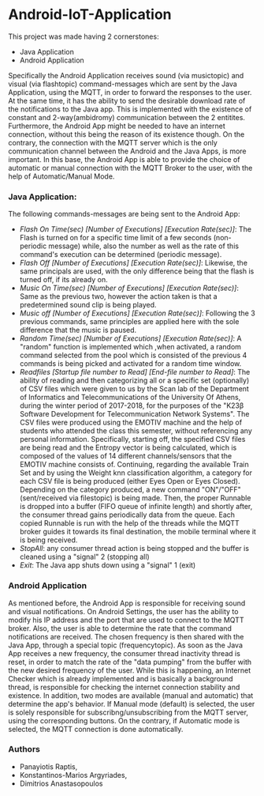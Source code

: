 # Android-IoT-Application

This project was made having 2 cornerstones:
  - Java Application
  - Android Application

Specifically the Android Application receives sound (via musictopic) and visual (via flashtopic) command-messages which are sent by the Java 
Application, using the MQTT, in order to forward the responses to the user. At the same time, it has the ability to send the desirable 
download rate of the notifications to the Java app. This is implemented with the existence of constant and 2-way(ambidromy) communication 
between the 2 entitites. Furthermore, the Android App might be needed to have an internet connection, without this being the reason of 
its existence though. On the contrary, the connection with the MQTT server which is the only communication channel between the Android 
and the Java Apps, is more important. In this base, the Android App is able to provide the choice of automatic or manual connection with 
the MQTT Broker to the user, with the help of Automatic/Manual Mode.

### Java Application:

  The following commands-messages are being sent to the Android App:
- *Flash On Time(sec) [Number of Executions] [Execution Rate(sec)]*: The Flash is turned on for a specific time limit of a few seconds (non-periodic message) while, also the number as well as the rate of this command's execution can be determined (periodic message).
- *Flash Off [Number of Executions] [Execution Rate(sec)]*: Likewise, the same principals are used, with the only difference being that the flash is turned off, if its already on.
- *Music On Time(sec) [Number of Executions] [Execution Rate(sec)]*: Same as the previous two, however the action taken is that a predetermined sound clip is being played.
- *Music off [Number of Executions] [Execution Rate(sec)]*: Following the 3 previous commands, same principles are applied here with the sole difference that the music is paused.
- *Random Time(sec) [Number of Executions] [Execution Rate(sec)]*: A "random" function is implemented which ,when activated, a random command selected from the pool which is consisted of the 
previous 4 commands is being picked and activated for a random time window.
- *Readfiles [Startup file number to Read] [End-file number to Read]*: The ability of reading and then categorizing all or a specific set (optionally) of CSV files which were given to us by the Scan lab of the Department of Informatics and Telecommunications of the University Of Athens, during the winter period of 2017-2018, for the purposes of the "K23β Software Development for Telecommunication Network Systems". The CSV files were produced using the EMOTIV 
machine and the help of students who attended the class this semester, without referencing any personal information. Specifically, 
starting off, the specified CSV files are being read and the Entropy vector is being calculated, which is composed of the values of 14 
different channels/sensors that the EMOTIV machine consists of. Continuing, regarding the available Train Set and by using the Weight knn classification algorithm, a category for each CSV file is being produced (either Eyes Open or Eyes Closed). Depending on the category produced, a new command "ON"/"OFF" (sent/received via filestopic) is being made. Then, the proper Runnable is dropped into a buffer (FIFO queue of infinite length) and shortly after, the consumer thread gains periodically data from the queue. Each copied Runnable is run with the help of the threads while the MQTT broker guides it towards its final destination, the mobile terminal where it is being received.
- *StopAll*: any consumer thread action is being stopped and the buffer is cleaned using a "signal" 2 (stopping all)
- *Exit*: The Java app shuts down using a "signal" 1 (exit)

### Android Application 

As mentioned before, the Android App is responsible for receiving sound and visual notifications. On Android Settings, the user has the 
ability to modify his IP address and the port that are used to connect to the MQTT broker. Also, the user is able to determine the rate 
that the command notifications are received. The chosen frequency is then shared with the Java App, through a special topic 
(frequencytopic). As soon as the Java App receives a new frequency, the consumer thread inactivity thread is reset, in order to match the 
rate of the "data pumping" from the buffer with the new desired frequency of the user. While this is happening, an Internet Checker which
is already implemented and is basically a background thread, is responsible for checking the internet connection stability and existence. 
In addition, two modes are available (manual and automatic) that determine the app's behavior. If Manual mode (default) is selected, the 
user is solely responsible for subscribng/unsubscribing from the MQTT server, using the corresponding buttons. On the contrary, if 
Automatic mode is selected, the MQTT connection is done automatically.

### Authors

  - Panayiotis Raptis,
  - Konstantinos-Marios Argyriades,
  - Dimitrios Anastasopoulos

